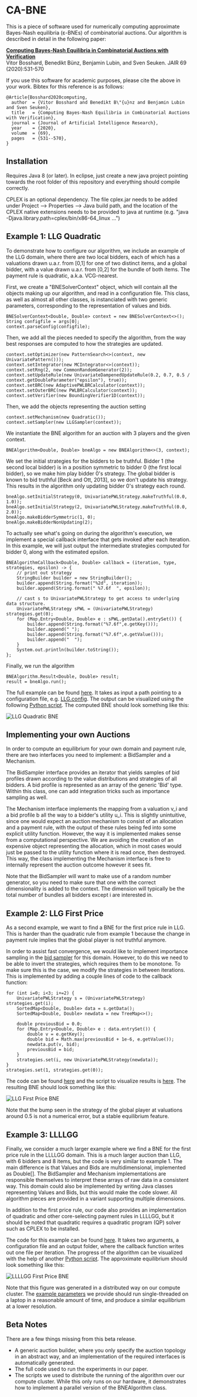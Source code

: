 # CA-BNE


This is a piece of software used for numerically computing approximate Bayes-Nash equilibria (ε-BNEs) of combinatorial auctions. Our algorithm is described in detail in the following paper:

[**Computing Bayes-Nash Equilibria in Combinatorial Auctions with Verification**](https://jair.org/index.php/jair/article/view/11525) \
Vitor Bosshard, Benedikt Bünz, Benjamin Lubin, and Sven Seuken. JAIR 69 (2020):531-570

If you use this software for academic purposes, please cite the above in your work.  Bibtex for this reference is as follows:

```
@Article{Bosshard2020computing,
  author  = {Vitor Bosshard and Benedikt B\"{u}nz and Benjamin Lubin and Sven Seuken},
  title   = {Computing Bayes-Nash Equilibria in Combinatorial Auctions with Verification},
  journal = {Journal of Artificial Intelligence Research},
  year    = {2020},
  volume  = {69},
  pages   = {531--570},
}
```

## Installation

Requires Java 8 (or later). In eclipse, just create a new java project pointing towards the root folder of this repository and everything should compile correctly.

CPLEX is an optional dependency. The file cplex.jar needs to be added under Project --> Properties --> Java build path, and the location of the CPLEX native extensions needs to be provided to java at runtime (e.g. "java -Djava.library.path=cplex/bin/x86-64_linux ...")


## Example 1: LLG Quadratic

To demonstrate how to configure our algorithm, we include an example of the LLG domain, where there are two local bidders, each of which has a valuations drawn u.a.r. from [0,1] for one of two distinct items, and a global bidder, with a value drawn u.a.r. from [0,2] for the bundle of both items. The payment rule is quadratic, a.k.a. VCG-nearest.

First, we create a "BNESolverContext" object, which will contain all the objects making up our algorithm, and read in a configuration file. This class, as well as almost all other classes, is instanciated with two generic parameters, corresponding to the representation of values and bids.

	BNESolverContext<Double, Double> context = new BNESolverContext<>();
	String configfile = args[0];
	context.parseConfig(configfile);

Then, we add all the pieces needed to specify the algorithm, from the way best responses are computed to how the strategies are updated.

	context.setOptimizer(new PatternSearch<>(context, new UnivariatePattern()));
	context.setIntegrator(new MCIntegrator<>(context));
	context.setRng(2, new CommonRandomGenerator(2));
	context.setUpdateRule(new UnivariateDampenedUpdateRule(0.2, 0.7, 0.5 / context.getDoubleParameter("epsilon"), true));
	context.setBRC(new AdaptivePWLBRCalculator(context));
	context.setOuterBRC(new PWLBRCalculator(context));
	context.setVerifier(new BoundingVerifier1D(context));

Then, we add the objects representing the auction setting

	context.setMechanism(new Quadratic());
	context.setSampler(new LLGSampler(context));

We instantiate the BNE algorithm for an auction with 3 players and the given context.

	BNEAlgorithm<Double, Double> bneAlgo = new BNEAlgorithm<>(3, context);

We set the initial strategies for the bidders to be truthful. Bidder 1 (the second local bidder) is in a position symmetric to bidder 0 (the first local bidder), so we make him play bidder 0's strategy. The global bidder is known to bid truthful [Beck and Ott, 2013], so we don't update his strategy. This results in the algorithm only updating bidder 0's strategy each round.

	bneAlgo.setInitialStrategy(0, UnivariatePWLStrategy.makeTruthful(0.0, 1.0));
	bneAlgo.setInitialStrategy(2, UnivariatePWLStrategy.makeTruthful(0.0, 2.0));
	bneAlgo.makeBidderSymmetric(1, 0);
	bneAlgo.makeBidderNonUpdating(2);

To actually see what's going on during the algorithm's execution, we implement a special callback interface that gets invoked after each iteration. In this example, we will just output the intermediate strategies computed for bidder 0, along with the estimated epsilon.

	BNEAlgorithmCallback<Double, Double> callback = (iteration, type, strategies, epsilon) -> {
		// print out strategy
		StringBuilder builder = new StringBuilder();
		builder.append(String.format("%2d", iteration));
		builder.append(String.format(" %7.6f  ", epsilon));

		// cast s to UnivariatePWLStrategy to get access to underlying data structure.
		UnivariatePWLStrategy sPWL = (UnivariatePWLStrategy) strategies.get(0);
		for (Map.Entry<Double, Double> e : sPWL.getData().entrySet()) {
			builder.append(String.format("%7.6f",e.getKey()));
			builder.append(" ");
			builder.append(String.format("%7.6f",e.getValue()));
			builder.append("  ");
		}
		System.out.println(builder.toString());
	};

Finally, we run the algorithm

	BNEAlgorithm.Result<Double, Double> result;
	result = bneAlgo.run();

The full example can be found [here](src/ch/uzh/ifi/ce/cabne/examples/LLGQuadratic.java). It takes as input a path pointing to a configuration file, e.g. [LLG.config](config/LLG.config).
The output can be visualized using the following [Python script](misc/scripts/llg_anim_BNE.py). The computed BNE should look something like this:

![LLG Quadratic BNE](misc/plots/LLGQuadratic.png)


## Implementing your own Auctions

In order to compute an equilibrium for your own domain and payment rule, there are two interfaces you need to implement: a BidSampler and a Mechanism.

The BidSampler interface provides an iterator that yields samples of bid profiles drawn according to the value distributions and strategies of all bidders. A bid profile is represented as an array of the generic 'Bid' type. Within this class, one can add integration tricks such as importance sampling as well.

The Mechanism interface implements the mapping from a valuation v_i and a bid profile b all the way to a bidder's utility u_i.
This is slightly unintuitive, since one would expect an auction mechanism to consist of an allocation and a payment rule, with the output of these rules being fed into some explicit utility function. However, the way it is implemented makes sense from a computational perspective. We are avoiding the creation of an expensive object representing the allocation, which in most cases would just be passed to the utility function where it is read once, then destroyed. This way, the class implementing the Mechanism interface is free to internally represent the auction outcome however it sees fit.

Note that the BidSampler will want to make use of a random number generator, so you need to make sure that one with the correct dimensionality is added to the context. The dimension will typically be the total number of bundles all bidders except i are interested in.


## Example 2: LLG First Price

As a second example, we want to find a BNE for the first price rule in LLG. This is harder than the quadratic rule from example 1 because the change in payment rule implies that the global player is not truthful anymore.

In order to assist fast convergence, we would like to implement importance sampling in the [bid sampler](src/ch/uzh/ifi/ce/cabne/domains/FirstPriceLLG/FirstPriceLLGSampler.java) for this domain.
However, to do this we need to be able to invert the strategies, which requires them to be monotone.
To make sure this is the case, we modify the strategies in between iterations. This is implemented by adding a couple lines of code to the callback function:

	for (int i=0; i<3; i+=2) {
		UnivariatePWLStrategy s = (UnivariatePWLStrategy) strategies.get(i);
		SortedMap<Double, Double> data = s.getData();
		SortedMap<Double, Double> newdata = new TreeMap<>();
		
		double previousBid = 0.0;
		for (Map.Entry<Double, Double> e : data.entrySet()) {
			double v = e.getKey();
			double bid = Math.max(previousBid + 1e-6, e.getValue());
			newdata.put(v, bid);
			previousBid = bid;
		}
		strategies.set(i, new UnivariatePWLStrategy(newdata));
	}
	strategies.set(1, strategies.get(0));

The code can be found [here](src/ch/uzh/ifi/ce/cabne/examples/LLGFirstPrice.java) and the script to visualize results is [here](misc/scripts/llg_fp_anim_BNE.py). The resulting BNE should look something like this:

![LLG First Price BNE](misc/plots/LLGFirstPrice.png)

Note that the bump seen in the strategy of the global player at valuations around 0.5 is not a numerical error, but a stable equilibrium feature.


## Example 3: LLLLGG

Finally, we consider a much larger example where we find a BNE for the first price rule in the LLLLGG domain. This is a much larger auction than LLG, with 6 bidders and 8 items, but the code is very similar to example 1. The main difference is that Values and Bids are multidimensional, implemented as Double[]. The BidSampler and Mechanism implementations are responsible themselves to interpret these arrays of raw data in a consistent way. This domain could also be implemented by writing Java classes representing Values and Bids, but this would make the code slower. All algorithm pieces are provided in a variant supporting multiple dimensions.

In addition to the first price rule, our code also provides an implementation of quadratic and other core-selecting payment rules in LLLLGG, but it should be noted that quadratic requires a quadratic program (QP) solver such as CPLEX to be installed.

The code for this example can be found  [here](src/ch/uzh/ifi/ce/cabne/examples/LLLLGGFirstPrice.java).
It takes two arguments, a configuration file and an output folder, where the callback function writes out one file per iteration. 
The progress of the algorithm can be visualized with the help of another [Python script](misc/scripts/llllgg_anim_BNE.py). The approximate equilibrium should look something like this:

![LLLLGG First Price BNE](misc/plots/LLLLGGFirstPrice.png)

Note that this figure was generated in a distributed way on our compute cluster. The [example parameters](config/LLLLGG.config) we provide should run single-threaded on a laptop in a reasonable amount of time, and produce a similar equilibrium at a lower resolution.

## Beta Notes

There are a few things missing from this beta release.
* A generic auction builder, where you only specify the auction topology in an abstract way, and an implementation of the required interfaces is automatically generated.
* The full code used to run the experiments in our paper.
* The scripts we used to distribute the running of the algorithm over our compute cluster. While this only runs on our hardware, it demonstrates how to implement a parallel version of the BNEAlgorithm class.


 








